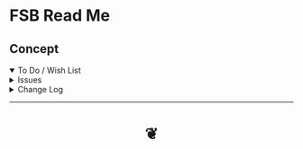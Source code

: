 # FSB Read Me


## Concept

<details open >
<summary>To Do / Wish List</summary>


</details>

<details>
<summary>Issues</summary>




</details>

<details>
<summary>Change Log</summary>

### XXX

* First commit

</details>

***

# <center title="hello!" ><a href=javascript:window.scrollTo(0,0); style=text-decoration:none; > ❦ </a></center>

